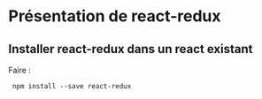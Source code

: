 # Présentation de react-redux

## Installer react-redux dans un react existant

Faire :
```javacript
 npm install --save react-redux
```
